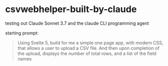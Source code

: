 # csvwebhelper-built-by-claude
testing out Claude Sonnet 3.7 and the claude CLI programming agent


starting prompt:

> Using Svelte 5, build for me a simple one page app, with modern CSS, that allows a user to upload a CSV file. And then upon completion of the upload, displays the number of total rows, and a list of the field names
